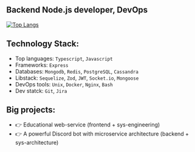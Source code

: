 ## Backend Node.js developer, DevOps


[![Top Langs](https://github-readme-stats.vercel.app/api/top-langs/?username=LCcodder&langs_count=10)](https://github.com/LCcodder/github-readme-stats)

## **Technology Stack:**
- Top languages: `Typescript`, `Javascript`
- Frameworks: `Express`
- Databases: `Mongodb`, `Redis`, `PostgreSQL`, `Cassandra`
- Libstack: `Sequelize`, `Zod`, `JWT`, `Socket.io`, `Mongoose`
- DevOps tools: `Unix`, `Docker`, `Nginx`, `Bash`
- Dev statck: `Git`, `Jira` 

## **Big projects:**
- 👉 Educational web-service (frontend + sys-engineering)
- 👉 A powerful Discord bot with microservice architecture (backend + sys-architecture)

<!---
LCcodder/LCcodder is a ✨ special ✨ repository because its `README.md` (this file) appears on your GitHub profile.
You can click the Preview link to take a look at your changes.
--->
